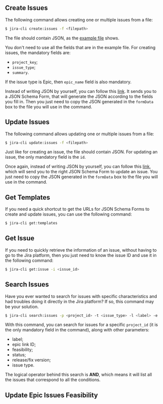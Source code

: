 ## Create Issues

The following command allows creating one or multiple issues from a file:

```bash
$ jira-cli create:issues -f <filepath> 
```

The file should contain JSON, as the [example file](./../file.json) shows.

You don't need to use all the fields that are in the example file. For creating issues, the mandatory fields are: 
- `project_key`;
- `issue_type`;
- `summary`.

If the issue type is Epic, then `epic_name` field is also mandatory.

Instead of writing JSON by yourself, you can follow this [link](t.ly/BGRx). It sends you to a JSON Schema Form, that will generate the JSON according to the fields you fill in. Then you just need to copy the JSON generated in the `formData` box to the file you will use in the command.


## Update Issues

The following command allows updating one or multiple issues from a file:

```bash
$ jira-cli update:issues -f <filepath> 
```

Just like for creating an issue, the file should contain JSON. For updating an issue, the only mandatory field is the `id`.

Once again, instead of writing JSON by yourself, you can follow this [link](t.ly/MNUG), which will send you to the right JSON Schema Form to update an issue. You just need to copy the JSON generated in the `formData` box to the file you will use in the command.

## Get Templates

If you need a quick shortcut to get the URLs for JSON Schema Forms to create and update issues, you can use the following command:

```bash
$ jira-cli get:templates 
```

## Get Issue

If you need to quickly retrieve the information of an issue, without having to go to the Jira platform, then you just need to know the issue ID and use it in the following command:

```bash
$ jira-cli get:issue -i <issue_id>
```

## Search Issues

Have you ever wanted to search for issues with specific characteristics and had troubles doing it directly in the Jira platform? If so, this command may be your solution. 

```bash
$ jira-cli search:issues -p <project_id> -t <issue_type> -l <label> -e <epic_link_id> -f <feasibility> -s <status> -r <release>
```

With this command, you can search for issues for a specific `project_id` (it is the only mandatory field in the command), along with other parameters:
- label;
- epic link ID;
- feasibility;
- status;
- release/fix version;
- issue type.

The logical operator behind this search is **AND**, which means it will list all the issues that correspond to all the conditions.

## Update Epic Issues Feasibility
